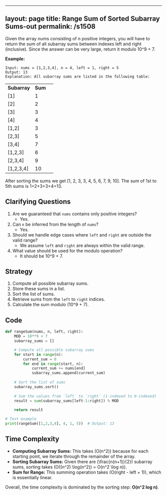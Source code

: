 
---
layout: page
title:  Range Sum of Sorted Subarray Sums-out
permalink: /s1508
---

Given the array nums consisting of n positive integers, you will have to return the sum of all subarray sums between indexes left and right (inclusive). Since the answer can be very large, return it modulo 10^9 + 7.

**Example:**

```
Input: nums = [1,2,3,4], n = 4, left = 1, right = 5
Output: 13
Explanation: All subarray sums are listed in the following table:
```

| | | |
|-|-|-|
| **Subarray** | **Sum** |
| [1] | 1 |
| [2] | 2 |
| [3] | 3 |
| [4] | 4 |
| [1,2] | 3 |
| [2,3] | 5 |
| [3,4] | 7 |
| [1,2,3] | 6 |
| [2,3,4] | 9 |
| [1,2,3,4] | 10 |

After sorting the sums we get [1, 2, 3, 3, 4, 5, 6, 7, 9, 10]. The sum of 1st to 5th sums is 1+2+3+3+4=13.

## Clarifying Questions

1. Are we guaranteed that `nums` contains only positive integers?
   - Yes.
2. Can `n` be inferred from the length of `nums`?
   - Yes.
3. Should we handle edge cases where `left` and `right` are outside the valid range?
   - We assume `left` and `right` are always within the valid range.
4. What value should be used for the modulo operation?
   - It should be 10^9 + 7.

## Strategy

1. Compute all possible subarray sums.
2. Store these sums in a list.
3. Sort the list of sums.
4. Retrieve sums from the `left` to `right` indices.
5. Calculate the sum modulo \(10^9 + 7\).

## Code

```python
def rangeSum(nums, n, left, right):
    MOD = 10**9 + 7
    subarray_sums = []

    # Compute all possible subarray sums
    for start in range(n):
        current_sum = 0
        for end in range(start, n):
            current_sum += nums[end]
            subarray_sums.append(current_sum)
    
    # Sort the list of sums
    subarray_sums.sort()
    
    # Sum the values from `left` to `right` (1-indexed to 0-indexed)
    result = sum(subarray_sums[left-1:right]) % MOD
    
    return result

# Test example
print(rangeSum([1,2,3,4], 4, 1, 5))  # Output: 13
```

## Time Complexity

- **Computing Subarray Sums:** This takes \(O(n^2)\) because for each starting point, we iterate through the remainder of the array.
- **Sorting Subarray Sums:** Given there are \(\frac{n(n+1)}{2}\) subarray sums, sorting takes \(O((n^2) \log(n^2)) = O(n^2 \log n)\).
- **Sum for Range:** This summing operation takes \(O(right - left + 1)\), which is essentially linear.

Overall, the time complexity is dominated by the sorting step: **O(n^2 log n)**.
